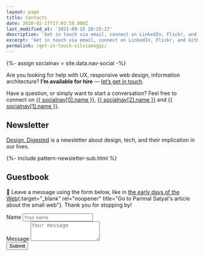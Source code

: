 ```yaml
---
layout: page
title: Contacts
date: 2020-02-27T17:03:58.000Z
last_modified_at: '2021-09-15 20:25:17'
description: 'Get in touch via email, connect on LinkedIn, Flickr, and GitHub. You can also subscribe to my RSS feed or newsletter.'
excerpt: 'Get in touch via email, connect on LinkedIn, Flickr, and GitHub. You can also subscribe to my RSS feed or newsletter.'
permalink: /get-in-touch-silviamaggi/
---
```

{%- assign socialnav = site.data.nav-social -%}

<p class="lead">Are you looking for help with UX, responsive web design, information architecture? <strong>I&rsquo;m available for hire</strong> — <a href="mailto:contacts@silviamaggidesign.com" title="Email me" title="Write me an email">let&rsquo;s get in touch</a>.</p>

Have a question, or simply want to start a conversation? Feel free to connect on <a href="{{ socialnav[0].link }}" rel="nofollow me">{{ socialnav[0].name }}</a>, <a href="{{ socialnav[2].link }}" rel="nofollow me">{{ socialnav[2].name }}</a> and <a href="{{ socialnav[1].link }}" rel="nofollow me">{{ socialnav[1].name }}</a>.

<h2>Newsletter</h2>

<p><a href="/design-inspiration-newsletter-silvia-maggi/" title="Go to the Newsletter page">Design, Digested</a> is a newsletter about design, tech, and their implication in our lives.</p>

{%- include pattern-newsletter-sub.html %}

<h2 id="guestbook">Guestbook</h2>

👋 Leave a message using the form below, like in [the early days of the Web](https://neustadt.fr/essays/the-small-web/){:target="_blank" rel="noopener" title="Go to Parimal Satyal's article about the small web"}. Thank you for stopping by!

<form class="my-4 pt-3" action="/guestbooked" name="guestbook" netlify netlify-honeypot="not-for-humans">
  <div style="display: none;"><label>Don’t fill this out if you're human: <input name="not-for-humans" /></label></div>
  <div class="mb-3">
    <label class="form-label" for="guestName">Name</label>
    <input class="form-control form-control-lg" placeholder="Your name" type="text" name="name" id="guestName">
  </div>
  <div class="mb-3">
    <label class="form-label" for="guestMessage">Message</label>
    <textarea class="form-control form-control-lg" rows="3" name="message" placeholder="Your message" id="guestMessage"></textarea>
  </div>
  <button class="btn btn-lg btn-smd fw-bold" type="submit">Submit</button>
</form>